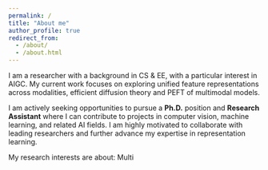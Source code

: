 ```yaml
---
permalink: /
title: "About me"
author_profile: true
redirect_from: 
  - /about/
  - /about.html
---
```


I am a researcher with a background in CS & EE, with a particular interest in AIGC. My current work focuses on exploring unified feature representations across modalities, efficient diffusion theory and PEFT of multimodal models.

I am actively seeking opportunities to pursue a **Ph.D.** position and **Research Assistant** where I can contribute to projects in computer vision, machine learning, and related AI fields. I am highly motivated to collaborate with leading researchers and further advance my expertise in representation learning.

My research interests are about: Multi